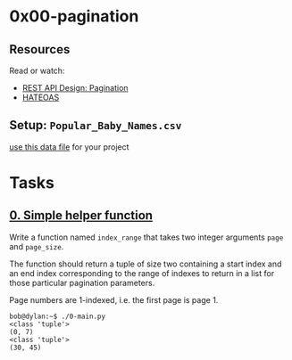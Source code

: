 # 0x00-pagination

## Resources

Read or watch:

* [REST API Design: Pagination](https://www.moesif.com/blog/technical/api-design/REST-API-Design-Filtering-Sorting-and-Pagination/#pagination)
* [HATEOAS](https://en.wikipedia.org/wiki/HATEOAS)

## Setup: `Popular_Baby_Names.csv`
[use this data file](https://s3.amazonaws.com/alx-intranet.hbtn.io/uploads/misc/2020/5/7d3576d97e7560ae85135cc214ffe2b3412c51d7.csv?X-Amz-Algorithm=AWS4-HMAC-SHA256&X-Amz-Credential=AKIARDDGGGOUSBVO6H7D%2F20211218%2Fus-east-1%2Fs3%2Faws4_request&X-Amz-Date=20211218T150118Z&X-Amz-Expires=86400&X-Amz-SignedHeaders=host&X-Amz-Signature=fec10bce7e6ebb90e727ce2493d12fa72a59615eabaa0964d2deab015df88d6e) for your project

# Tasks

## [0. Simple helper function](./)
Write a function named `index_range` that takes two integer arguments `page` and `page_size`.

The function should return a tuple of size two containing a start index and an end index corresponding to the range of indexes to return in a list for those particular pagination parameters.

Page numbers are 1-indexed, i.e. the first page is page 1.
```
bob@dylan:~$ ./0-main.py
<class 'tuple'>
(0, 7)
<class 'tuple'>
(30, 45)
```
